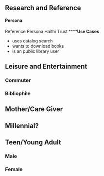 ## Research and Reference
#### Persona
Reference Persona Haithi Trust
******Use Cases**
* uses catalog search
* wants to download books
* is an public library user

## Leisure and Entertainment
### Commuter

### Bibliophile

## Mother/Care Giver

## Millennial?

## Teen/Young Adult

### Male

### Female





